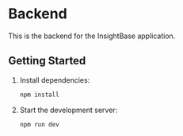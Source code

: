 # Backend

This is the backend for the InsightBase application.

## Getting Started

1.  Install dependencies:

    ```bash
    npm install
    ```

2.  Start the development server:

    ```bash
    npm run dev
    ```
